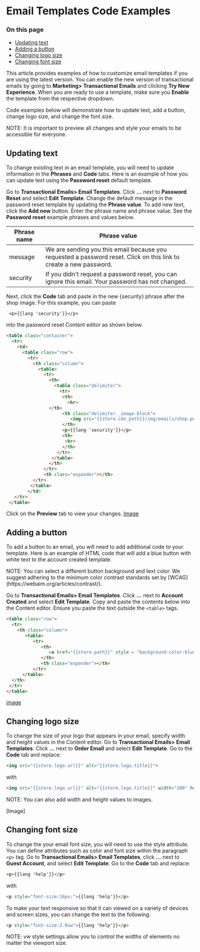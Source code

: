 # Email Templates Code Examples

<div class="otp" id="no-index">

### On this page

- [Updating text](#updating-text)
- [Adding a button](#adding-a-button)
- [Changing logo size](#changing-logo-size)
- [Changing font size](#changing-font-size)

</div>

This article provides examples of how to customize email templates if you are using the latest version. You can enable the new version of transactional emails by going to **Marketing> Transactional Emails** and clicking **Try New Experience**. When you are ready to use a template, make sure you **Enable** the template from the respective dropdown. 

Code examples below will demonstrate how to update text, add a button, change logo size, and change the font size.

<div class="HubBlock--callout">
<div class="CalloutBlock--info">
<div class="HubBlock-content">

NOTE: It is important to preview all changes and style your emails to be accessible for everyone.  
</div>
</div>
</div> 

## Updating text
To change existing text in an email template, you will need to update information in the **Phrases** and **Code** tabs. Here is an example of how you can update text using the **Password reset** default template.

Go to **Transactional Emails> Email Templates**. Click **...** next to **Password Reset** and select **Edit Template**. Change the default message in the password reset template by updating the **Phrase value**. To add new text, click the **Add new** button. Enter the phrase name and phrase value. See the **Password reset** example phrases and values below.

|Phrase name | Phrase value|
|-|-|
|message| We are sending you this email because you requested a password reset. Click on this link to create a new password.|
|security| If you didn't request a password reset, you can ignore this email. Your password has not changed.|

Next, click the **Code** tab and paste in the new {security} phrase after the shop image. For this example, you can paste 

` <p>{{lang 'security'}}</p>` 

into the password reset Content editor as shown below.

```html
<table class="container">
  <tr>
    <td>
      <table class="row">
        <tr>
          <th class="column">
            <table>
              <tr>
                <th>
                  <table class="delimiter">
                    <tr>
                     <th>
                       <hr>
                </th>
                     <th class="delimiter__image-block">
                        <img src="{{store.cdn_path}}/img/emails/shop.png" alt="Shop image" class="delimiter__image">
                     </th>
                     <p>{{lang 'security'}}</p>
                     <th>
                      <hr>
                     </th>
                   </tr>
                 </table>
                </th>
              </tr>
              <th class="expander"></th>
          </tr>
         </table>
        </td>
   </tr>
 </table>
```
Click on the **Preview** tab to view your changes.
[Image]()

## Adding a button

To add a button to an email, you will need to add additional code to your template. Here is an example of HTML code that will add a blue button with white text to the account created template.

<div class="HubBlock--callout">
<div class="CalloutBlock--info">
<div class="HubBlock-content">
NOTE: You can select a different button background and text color. We suggest adhering to the minimum color contrast standards set by [WCAG](https://webaim.org/articles/contrast/). 
</div>
</div>
</div> 


Go to **Transactional Emails> Email Templates**. Click **...** next to **Account Created** and select **Edit Template**. Copy and paste the contents below into the Content editor. Ensure you paste the text outside the `<table>` tags. 
  
```html
<table class="row">
  <tr>
    <th class="column">
       <table>
          <tr>
             <th>
                <a href="{{store.path}}" style = "background-color:blue; color:white" class="sigh-in">{{lang 'sign_in'}}</a>
             </th>
             <th class="expander"></th>
          </tr>
      </table>
  </th>
 </tr>
</table>
```
[image]()

## Changing logo size

To change the size of your logo that appears in your email, specify width and height values in the Content editor. Go to **Transactional Emails> Email Templates**. Click **...** next to **Order Email** and select **Edit Template**. Go to the **Code** tab and replace: 

```html
<img src="{{store.logo.url}}" alt="{{store.logo.title}}">
```
with
```html
<img src="{{store.logo.url}}" alt="{{store.logo.title}}" width="200" height="200">
```
<div class="HubBlock--callout">
<div class="CalloutBlock--info">
<div class="HubBlock-content">
NOTE:  You can also add width and height values to images.
</div>
</div>
</div> 
  
[Image]

## Changing font size
  
To change the your email font size, you will need to use the style attribute. You can define attributes such as color and font size within the paragraph `<p>` tag. Go to **Transactional Emails> Email Templates**, click **...** next to **Guest Account**, and select **Edit Template**. Go to the **Code** tab and replace: 
  
```html
<p>{{lang 'help'}}</p>
  ```
 with 
  
  ```html
<p style="font-size:16px;">{{lang 'help'}}</p>
   ```
To make your text responsive so that it can viewed on a variety of devices and screen sizes, you can change the text to the following:
  
  ```html
  <p style="font-size:2.0vw">{{lang 'help'}}</p>
  ```
<div class="HubBlock--callout">
<div class="CalloutBlock--info">
<div class="HubBlock-content">
NOTE: vw style settings allow you to control the widths of elements no matter the viewport size.  
</div>
</div>
</div> 
